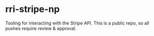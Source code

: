 # rri-stripe-np

Tooling for interacting with the Stripe API. This is a public repo, so all pushes require review & approval.